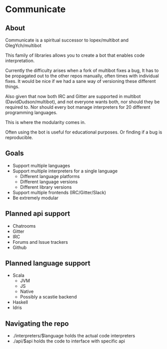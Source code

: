 # Communicate

## About 

Communicate is a spiritual successor to lopex/multibot and OlegYch/multibot

This family of libraries allows you to
create a bot that enables code interpretation.

Currently the difficulty arises when a fork of multibot fixes a bug,
It has to be propagated out to the other repos manually, often times with individual fixes.
It would be nice if we had a sane way of versioning these different things.

Also given that now both IRC and Gitter are supported in multibot (DavidDudson/multibot), 
and not everyone wants both, nor should they be required to. 
Nor should every bot manage interpreters for 20 different programming languages.

This is where the modularity comes in.

Often using the bot is useful for educational purposes. 
Or finding if a bug is reproducible.

## Goals

- Support multiple languages
- Support multiple interpreters for a single language
  - Different language platforms
  - Different language versions
  - Different library versions
- Support multiple frontends (IRC/Gitter/Slack)
- Be extremely modular

## Planned api support

- Chatrooms
 - Gitter
 - IRC
- Forums and Issue trackers
 - Github

## Planned language support

- Scala
  - JVM
  - JS
  - Native
  - Possibly a scastie backend 
- Haskell
- Idris

## Navigating the repo

- ./interpreters/$language holds the actual code interpreters
- ./api/$api holds the code to interface with specific api